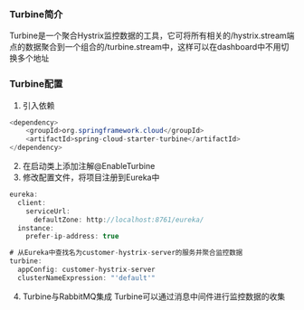 ### Turbine简介
Turbine是一个聚合Hystrix监控数据的工具，它可将所有相关的/hystrix.stream端点的数据聚合到一个组合的/turbine.stream中，这样可以在dashboard中不用切换多个地址
### Turbine配置
1. 引入依赖
```java
<dependency>
    <groupId>org.springframework.cloud</groupId>
    <artifactId>spring-cloud-starter-turbine</artifactId>
</dependency>
```
2. 在启动类上添加注解@EnableTurbine
3. 修改配置文件，将项目注册到Eureka中
```java
eureka:
  client:
    serviceUrl:
      defaultZone: http://localhost:8761/eureka/
  instance:
    prefer-ip-address: true

# 从Eureka中查找名为customer-hystrix-server的服务并聚合监控数据
turbine:
  appConfig: customer-hystrix-server
  clusterNameExpression: "'default'"
```
4. Turbine与RabbitMQ集成
Turbine可以通过消息中间件进行监控数据的收集 